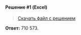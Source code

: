 #### Решение #1 (Excel)

> [Скачать файл с решением](https://github.com/Thundiverter/infege2022/raw/main/repofiles/krylov_18_04.xlsx)

**Ответ:** 710 573.
